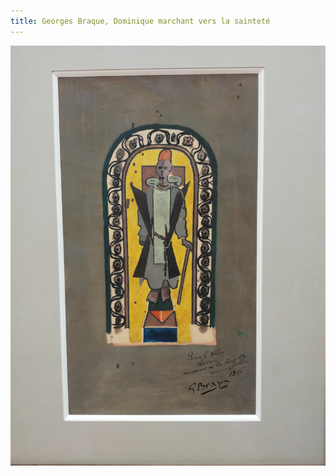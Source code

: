 ```yaml
---
title: Georges Braque, Dominique marchant vers la sainteté
---
```


![Georges Braque, Dominique marchant vers la sainteté](/fichiers/oeuvres/2018-braque-dessin-st-dominique.jpg)
